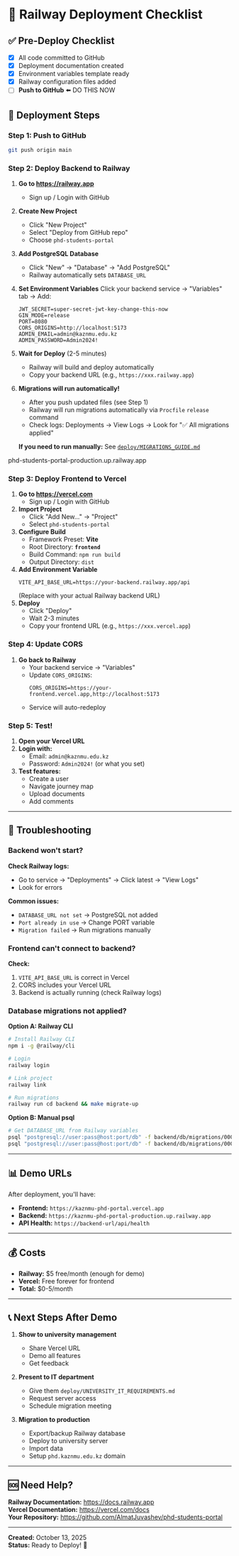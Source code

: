 # 🚀 Railway Deployment Checklist

## ✅ Pre-Deploy Checklist

- [x] All code committed to GitHub
- [x] Deployment documentation created
- [x] Environment variables template ready
- [x] Railway configuration files added
- [ ] **Push to GitHub** ⬅️ DO THIS NOW

## 📝 Deployment Steps

### Step 1: Push to GitHub

```bash
git push origin main
```

### Step 2: Deploy Backend to Railway

1. **Go to https://railway.app**
   - Sign up / Login with GitHub
2. **Create New Project**
   - Click "New Project"
   - Select "Deploy from GitHub repo"
   - Choose `phd-students-portal`
3. **Add PostgreSQL Database**
   - Click "New" → "Database" → "Add PostgreSQL"
   - Railway automatically sets `DATABASE_URL`
4. **Set Environment Variables**
   Click your backend service → "Variables" tab → Add:

   ```
   JWT_SECRET=super-secret-jwt-key-change-this-now
   GIN_MODE=release
   PORT=8080
   CORS_ORIGINS=http://localhost:5173
   ADMIN_EMAIL=admin@kaznmu.edu.kz
   ADMIN_PASSWORD=Admin2024!
   ```

5. **Wait for Deploy** (2-5 minutes)

   - Railway will build and deploy automatically
   - Copy your backend URL (e.g., `https://xxx.railway.app`)

6. **Migrations will run automatically!**
   - After you push updated files (see Step 1)
   - Railway will run migrations automatically via `Procfile` `release` command
   - Check logs: Deployments → View Logs → Look for "✅ All migrations applied"
   
   **If you need to run manually:** See [`deploy/MIGRATIONS_GUIDE.md`](deploy/MIGRATIONS_GUIDE.md)


 phd-students-portal-production.up.railway.app

### Step 3: Deploy Frontend to Vercel

1. **Go to https://vercel.com**
   - Sign up / Login with GitHub
2. **Import Project**
   - Click "Add New..." → "Project"
   - Select `phd-students-portal`
3. **Configure Build**
   - Framework Preset: **Vite**
   - Root Directory: **`frontend`**
   - Build Command: `npm run build`
   - Output Directory: `dist`
4. **Add Environment Variable**
   ```
   VITE_API_BASE_URL=https://your-backend.railway.app/api
   ```
   (Replace with your actual Railway backend URL)
5. **Deploy**
   - Click "Deploy"
   - Wait 2-3 minutes
   - Copy your frontend URL (e.g., `https://xxx.vercel.app`)

### Step 4: Update CORS

1. **Go back to Railway**
   - Your backend service → "Variables"
   - Update `CORS_ORIGINS`:
     ```
     CORS_ORIGINS=https://your-frontend.vercel.app,http://localhost:5173
     ```
   - Service will auto-redeploy

### Step 5: Test!

1. **Open your Vercel URL**
2. **Login with:**
   - Email: `admin@kaznmu.edu.kz`
   - Password: `Admin2024!` (or what you set)
3. **Test features:**
   - Create a user
   - Navigate journey map
   - Upload documents
   - Add comments

---

## 🔧 Troubleshooting

### Backend won't start?

**Check Railway logs:**

- Go to service → "Deployments" → Click latest → "View Logs"
- Look for errors

**Common issues:**

- `DATABASE_URL not set` → PostgreSQL not added
- `Port already in use` → Change PORT variable
- `Migration failed` → Run migrations manually

### Frontend can't connect to backend?

**Check:**

1. `VITE_API_BASE_URL` is correct in Vercel
2. CORS includes your Vercel URL
3. Backend is actually running (check Railway logs)

### Database migrations not applied?

**Option A: Railway CLI**

```bash
# Install Railway CLI
npm i -g @railway/cli

# Login
railway login

# Link project
railway link

# Run migrations
railway run cd backend && make migrate-up
```

**Option B: Manual psql**

```bash
# Get DATABASE_URL from Railway variables
psql "postgresql://user:pass@host:port/db" -f backend/db/migrations/0001_init.up.sql
psql "postgresql://user:pass@host:port/db" -f backend/db/migrations/0002_comments.up.sql
```

---

## 📊 Demo URLs

After deployment, you'll have:

- **Frontend:** `https://kaznmu-phd-portal.vercel.app`
- **Backend:** `https://kaznmu-phd-portal-production.up.railway.app`
- **API Health:** `https://backend-url/api/health`

---

## 💰 Costs

- **Railway:** $5 free/month (enough for demo)
- **Vercel:** Free forever for frontend
- **Total:** $0-5/month

---

## 📞 Next Steps After Demo

1. **Show to university management**

   - Share Vercel URL
   - Demo all features
   - Get feedback

2. **Present to IT department**

   - Give them `deploy/UNIVERSITY_IT_REQUIREMENTS.md`
   - Request server access
   - Schedule migration meeting

3. **Migration to production**
   - Export/backup Railway database
   - Deploy to university server
   - Import data
   - Setup `phd.kaznmu.edu.kz` domain

---

## 🆘 Need Help?

**Railway Documentation:** https://docs.railway.app  
**Vercel Documentation:** https://vercel.com/docs  
**Your Repository:** https://github.com/AlmatJuvashev/phd-students-portal

---

**Created:** October 13, 2025  
**Status:** Ready to Deploy! 🚀

